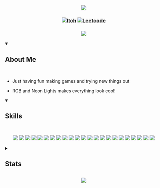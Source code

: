  <!-- Top Banner -->

<p align="center">
<img src="https://capsule-render.vercel.app/api?type=waving&color=yellow&height=210&section=header&text=Hi%20There,%20I'm%20Lex&fontColor=yellow&fontAlignY=45&reversal=true"/>
</p>

<!-- Links -->

### <p align="center"> [![Itch](https://img.shields.io/badge/-itch.io-yellow?style=for-the-badge)](https://mynameslex.itch.io/) [![Leetcode](https://img.shields.io/badge/-leetcode-yellow?style=for-the-badge)](https://leetcode.com/u/MyNamesLex/)</p>

### <p align="center"> <a href="https://github.com/DenverCoder1/readme-typing-svg"><img src="https://readme-typing-svg.herokuapp.com/?lines=Game+Programmer;&font=Fira%20Code&center=true&color=yellow"></a></p>

<!-- About Me -->

<details open>
<summary><h2>About Me</h2></summary>

<br/>

* Just having fun making games and trying new things out

* RGB and Neon Lights makes everything look cool!

</details>

<!-- Skills -->

<details open>
<summary><h2>Skills</h2></summary>

<br>

<div align="center">

<img src="https://img.shields.io/badge/-Unity-yellow"/> <img src="https://img.shields.io/badge/-Unreal Engine 5-yellow"/>
<img src="https://img.shields.io/badge/-Crayta-yellow" />
<img src="https://img.shields.io/badge/-C%2B%2B-yellow"/>
<img src="https://img.shields.io/badge/-Blueprint-yellow"/>
<img src="https://img.shields.io/badge/-C%23-yellow"/>
<img src="https://img.shields.io/badge/-Python-yellow"/>
<img src="https://img.shields.io/badge/-Lua-yellow"/>
<img src="https://img.shields.io/badge/-Processing-yellow"/>
<img src="https://img.shields.io/badge/-OpenGL-yellow"/>
<img src="https://img.shields.io/badge/-GLSL-yellow"/>
<img src="https://img.shields.io/badge/-Blender-yellow"/>
<img src="https://img.shields.io/badge/-Audacity-yellow"/>
<img src="https://img.shields.io/badge/-Gimp-yellow"/>
<img src="https://img.shields.io/badge/-OBS-yellow"/>
<img src="https://img.shields.io/badge/-Movie%20Studio%2016-yellow"/>
<img src="https://img.shields.io/badge/-Bosca%20Ceoil-yellow"/>
<img src="https://img.shields.io/badge/-Aesprite-yellow"/>
<img src="https://img.shields.io/badge/-SFXR-yellow"/>
<img src="https://img.shields.io/badge/-Git-yellow"/>
<img src="https://img.shields.io/badge/-Markdown-yellow"/>
<img src="https://img.shields.io/badge/-Jira-yellow"/>
<img src="https://img.shields.io/badge/-Trello-yellow"/>

</div>

</details> 

<!-- Stats -->

<details>
<summary><h2>Stats</h2></summary>

<br/>

<div align="left">

<h3> Visits </h3>

![Visits](https://komarev.com/ghpvc/?username=MyNamesLex&color=yellow)

<h3> Trophies </h3>

[![trophy](https://github-profile-trophy.vercel.app/?username=MyNamesLex&theme=juicyfresh&column=3)](https://github.com/ryo-ma/github-profile-trophy)

<h3> GitHub Profile Stats </h3>

![Anurag's GitHub stats](https://github-readme-stats.vercel.app/api?username=mynameslex&show_icons=true&theme=merko&hide_border=true)

![Top Langs](https://github-readme-stats.vercel.app/api/top-langs/?username=mynameslex&langs_count=5&layout=compact&hide_border=true&theme=merko&hide=ren'py)

<h3> Activity Graph </h3>

[![Ashutosh's github activity graph](https://github-readme-activity-graph.vercel.app/graph?username=MyNamesLex&theme=merko)](https://github.com/ashutosh00710/github-readme-activity-graph)

</div>

</details>

<!-- Footer -->
<p align="center">
  <img src="https://capsule-render.vercel.app/api?type=waving&color=yellow&height=110&section=footer&animation=twinkling&reversal=true"/>
</p>
